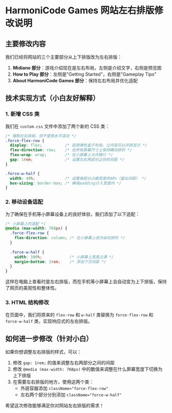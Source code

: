 # HarmoniCode Games 网站左右排版修改说明

## 主要修改内容

我们已经将网站的三个主要部分从上下排版改为左右排版：

1. **Midiano 部分**：游戏介绍现在是左右布局，左侧是介绍文字，右侧是预览图
2. **How to Play 部分**：左侧是"Getting Started"，右侧是"Gameplay Tips"
3. **About HarmoniCode Games 部分**：保持左右布局并优化适配

## 技术实现方式（小白友好解释）

### 1. 新增 CSS 类

我们在 `custom.css` 文件中添加了两个新的 CSS 类：

```css
/* 强制左右排版，但不使用水平滚动 */
.force-flex-row {
  display: flex;          /* 启用弹性盒子布局，让内容可以并排显示 */
  flex-direction: row;    /* 在所有屏幕尺寸上保持横向排列 */
  flex-wrap: wrap;        /* 在小屏幕上允许换行 */
  gap: 1rem;              /* 设置左右两部分之间的间距 */
}

.force-w-half {
  width: 48%;             /* 设置每部分占据宽度的48%（留出间距） */
  box-sizing: border-box; /* 确保padding计入宽度内 */
}
```

### 2. 移动设备适配

为了确保在手机等小屏幕设备上的良好体验，我们添加了以下适配：

```css
/* 小屏幕上的适配 */
@media (max-width: 768px) {
  .force-flex-row {
    flex-direction: column; /* 在小屏幕上改为纵向排列 */
  }
  
  .force-w-half {
    width: 100%;            /* 小屏幕上宽度占满 */
    margin-bottom: 1rem;    /* 添加下方间距 */
  }
}
```

这样在电脑上查看时是左右排版，而在手机等小屏幕上会自动变为上下排版，保持了网页的美观性和整体性。

### 3. HTML 结构修改

在页面中，我们将原来的 `flex-row` 和 `w-half` 类替换为 `force-flex-row` 和 `force-w-half` 类，实现响应式的左右排版。

## 如何进一步修改（针对小白）

如果你想调整左右排版的样式，可以：

1. 修改 `gap: 1rem;` 的值来调整左右两部分之间的间距
2. 修改 `@media (max-width: 768px)` 中的数值来调整在什么屏幕宽度下切换为上下排版
3. 在需要左右排版的地方，使用这两个类：
   - 外层容器添加 `className="force-flex-row"`
   - 左右两个部分分别添加 `className="force-w-half"`

希望这次修改能够满足你对网站左右排版的需求！ 